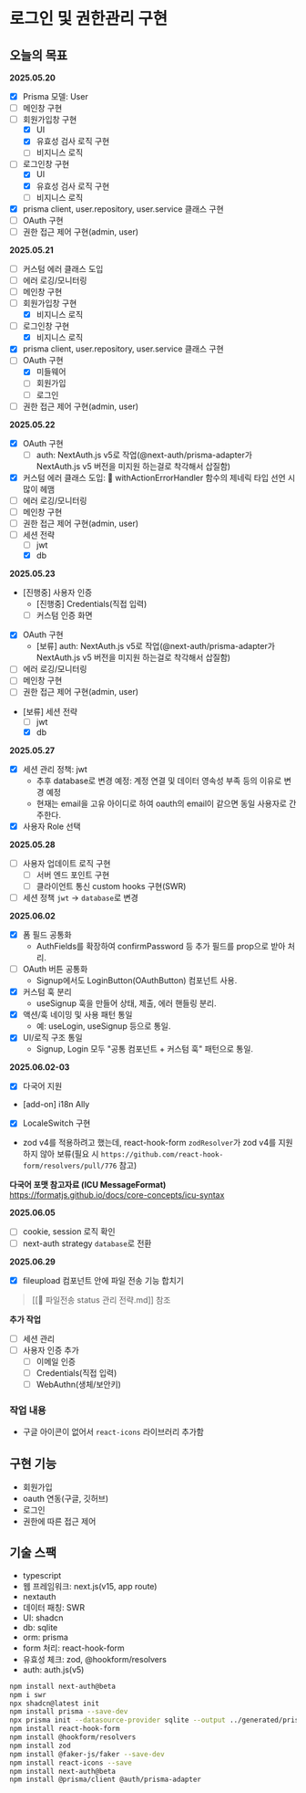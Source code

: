 # 로그인 및 권한관리 구현

## 오늘의 목표

**2025.05.20**  

- [x] Prisma 모델: User  
- [ ] 메인창 구현  
- [ ] 회원가입창 구현  
  - [x] UI
  - [x] 유효성 검사 로직 구현
  - [ ] 비지니스 로직
- [ ] 로그인창 구현  
  - [x] UI
  - [x] 유효성 검사 로직 구현
  - [ ] 비지니스 로직  
- [x] prisma client, user.repository, user.service 클래스 구현
- [ ] OAuth 구현  
- [ ] 권한 접근 제어 구현(admin, user)  

**2025.05.21**  

- [ ] 커스텀 에러 클래스 도입
- [ ] 에러 로깅/모니터링
- [ ] 메인창 구현  
- [ ] 회원가입창 구현  
  - [x] 비지니스 로직
- [ ] 로그인창 구현  
  - [x] 비지니스 로직  
- [x] prisma client, user.repository, user.service 클래스 구현
- [ ] OAuth 구현
  - [x] 미들웨어  
  - [ ] 회원가입
  - [ ] 로그인
- [ ] 권한 접근 제어 구현(admin, user)  

**2025.05.22**  

- [x] OAuth 구현  
  - [ ] auth: NextAuth.js v5로 작업(@next-auth/prisma-adapter가 NextAuth.js v5 버전을 미지원 하는걸로 착각해서 삽질함)
- [x] 커스텀 에러 클래스 도입: 🚨 withActionErrorHandler 함수의 제네릭 타입 선언 시 많이 헤맴
- [ ] 에러 로깅/모니터링
- [ ] 메인창 구현  
- [ ] 권한 접근 제어 구현(admin, user)  
- [ ] 세션 전략
  - [ ] jwt
  - [x] db

**2025.05.23**  

- [진행중] 사용자 인증
  - [진행중] Credentials(직접 입력)
  - [ ] 커스텀 인증 화면
- [x] OAuth 구현  
  - [보류] auth: NextAuth.js v5로 작업(@next-auth/prisma-adapter가 NextAuth.js v5 버전을 미지원 하는걸로 착각해서 삽질함)
- [ ] 에러 로깅/모니터링
- [ ] 메인창 구현  
- [ ] 권한 접근 제어 구현(admin, user)  
- [보류] 세션 전략
  - [ ] jwt
  - [x] db

**2025.05.27**  

- [x] 세션 관리 정책: jwt
  - 추후 database로 변경 예정: 계정 연결 및 데이터 영속성 부족 등의 이유로 변경 예정
  - 현재는 email을 고유 아이디로 하여 oauth의 email이 같으면 동일 사용자로 간주한다.
- [x] 사용자 Role 선택

**2025.05.28**  

- [ ] 사용자 업데이트 로직 구현
  - [ ] 서버 엔드 포인트 구현
  - [ ] 클라이언트 통신 custom hooks 구현(SWR)
- [ ] 세션 정책 `jwt` -> `database`로 변경

**2025.06.02**

- [x] 폼 필드 공통화
  - AuthFields를 확장하여 confirmPassword 등 추가 필드를 prop으로 받아 처리.
- [ ] OAuth 버튼 공통화
  - Signup에서도 LoginButton(OAuthButton) 컴포넌트 사용.
- [X] 커스텀 훅 분리
  - useSignup 훅을 만들어 상태, 제출, 에러 핸들링 분리.
- [X] 액션/훅 네이밍 및 사용 패턴 통일
  - 예: useLogin, useSignup 등으로 통일.
- [X] UI/로직 구조 통일
  - Signup, Login 모두 "공통 컴포넌트 + 커스텀 훅" 패턴으로 통일.

**2025.06.02-03**  

- [X] 다국어 지원
- [add-on] i18n Ally
- [X] LocaleSwitch 구현  
- zod v4를 적용하려고 했는데, react-hook-form `zodResolver`가 zod v4를 지원하지 않아 보류(필요 시 `https://github.com/react-hook-form/resolvers/pull/776` 참고)

**다국어 포맷 참고자료 (ICU MessageFormat)**  
https://formatjs.github.io/docs/core-concepts/icu-syntax  

**2025.06.05**  
- [ ] cookie, session 로직 확인
- [ ] next-auth strategy `database`로 전환  

**2025.06.29**  
- [X] fileupload 컴포넌트 안에 파일 전송 기능 합치기
> [[🤔 파일전송 status 관리 전략.md]] 참조

**추가 작업**  

- [ ] 세션 관리
- [ ] 사용자 인증 추가
  - [ ] 이메일 인증
  - [ ] Credentials(직접 입력)
  - [ ] WebAuthn(생체/보안키)

### 작업 내용

- 구글 아이콘이 없어서 `react-icons` 라이브러리 추가함

## 구현 기능  

- 회원가입
- oauth 연동(구글, 깃허브)
- 로그인
- 권한에 따른 접근 제어

## 기술 스팩

- typescript  
- 웹 프레임워크: next.js(v15, app route)
- nextauth
- 데이터 패칭: SWR
- UI: shadcn
- db: sqlite
- orm: prisma
- form 처리: react-hook-form
- 유효성 체크: zod, @hookform/resolvers
- auth: auth.js(v5)

```zsh
npm install next-auth@beta
npm i swr
npx shadcn@latest init
npm install prisma --save-dev
npx prisma init --datasource-provider sqlite --output ../generated/prisma
npm install react-hook-form
npm install @hookform/resolvers
npm install zod
npm install @faker-js/faker --save-dev
npm install react-icons --save
npm install next-auth@beta
npm install @prisma/client @auth/prisma-adapter
```
